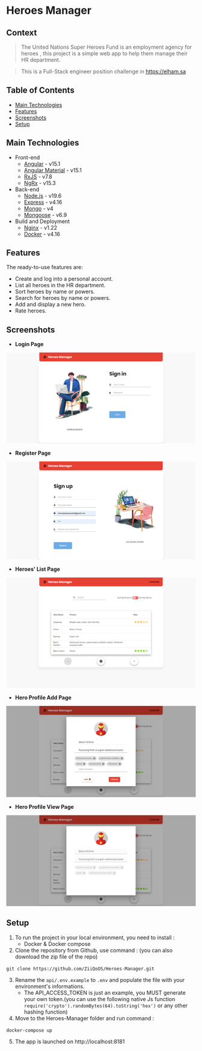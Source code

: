 # Heroes Manager
## Context

> The United Nations Super Heroes Fund is an employment agency for heroes , this project is a simple web app to help them manage their HR department.

> This is a Full-Stack engineer position challenge in https://elham.sa

## Table of Contents
* [Main Technologies](#technologies-used)
* [Features](#features)
* [Screenshots](#screenshots)
* [Setup](#setup)


## Main Technologies
- Front-end
  - [Angular](https://angular.io/) - v15.1
  - [Angular Material](https://material.angular.io/) - v15.1
  - [RxJS](https://rxjs.dev/) - v7.8
  - [NgRx](https://ngrx.io/) - v15.3
- Back-end
  - [Node.js](https://nodejs.org/) - v19.6
  - [Express](https://expressjs.com/) - v4.16
  - [Mongo](https://www.mongodb.com/) - v4
  - [Mongoose](https://expressjs.com/) - v6.9
- Build and Deployment
  - [Nginx](https://www.nginx.com/) - v1.22
  - [Docker](https://www.docker.com/) - v4.16

## Features
The ready-to-use features are:
- Create and log into a personal account.
- List all heroes in the HR department.
- Sort heroes by name or powers.
- Search for heroes by name or powers.
- Add and display a new hero.
- Rate heroes.
## Screenshots
- **Login Page**

![Example screenshot](./screenshots/User%20Login.png)
- **Register Page**

![Example screenshot](./screenshots/User%20Register.png)
- **Heroes' List Page**

![Example screenshot](./screenshots/Hero%20List.png)

- **Hero Profile Add Page**  

![Example screenshot](./screenshots/Hero%20Add.png)

- **Hero Profile View Page**

![Example screenshot](./screenshots/Hero%20View.png)
## Setup
1. To run the project in your local environment, you need to install :
    - Docker & Docker compose
2. Clone the repository from Github, use command : (you can also download the zip file of the repo)

`git clone https://github.com/ZiiQoOS/Heroes-Manager.git`

3. Rename the `api/.env.example` to `.env` and populate the file with your environment's informations. 
    - The API_ACCESS_TOKEN is just an example, you MUST generate your own token.(you can use the following native Js function `require('crypto').randomBytes(64).toString('hex')` or any other hashing function)
4. Move to the Heroes-Manager folder and run command : 

`docker-compose up`

5. The app is launched on http://localhost:8181